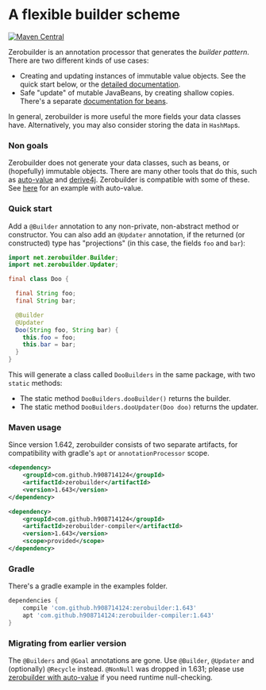 # A flexible builder scheme

[![Maven Central](https://maven-badges.herokuapp.com/maven-central/com.github.h908714124/zerobuilder/badge.svg)](https://maven-badges.herokuapp.com/maven-central/com.github.h908714124/zerobuilder)

Zerobuilder is an annotation processor that generates the <em>builder pattern</em>.
There are two different kinds of use cases:

* Creating and updating instances of immutable value objects.
  See the quick start below, or the [detailed documentation](values.md).
* Safe "update" of mutable JavaBeans, by creating shallow copies.
  There's a separate [documentation for beans](beans.md).

In general, zerobuilder is more useful the more fields your data classes have.
Alternatively, you may also consider storing the data in `HashMap`s.

### Non goals

Zerobuilder does not generate your data classes, such as beans, or (hopefully) immutable objects.
There are many other tools that do this, such as
[auto-value](https://github.com/google/auto/tree/master/value)
and [derive4j](https://github.com/derive4j/derive4j).
Zerobuilder is compatible with some of these. See [here](values.md#auto-value) for an example with auto-value.

### Quick start

Add a `@Builder` annotation to any non-private, non-abstract method or constructor.
You can also add an `@Updater` annotation, if the returned (or constructed) type has "projections" 
(in this case, the fields `foo` and `bar`):

````java
import net.zerobuilder.Builder;
import net.zerobuilder.Updater;

final class Doo {

  final String foo;
  final String bar;

  @Builder
  @Updater
  Doo(String foo, String bar) {
    this.foo = foo;
    this.bar = bar;
  }
}
````

This will generate a class called `DooBuilders` in the same package, with two `static` methods:

* The static method `DooBuilders.dooBuilder()` returns the builder.
* The static method `DooBuilders.dooUpdater(Doo doo)` returns the updater.

### Maven usage

Since version 1.642, zerobuilder consists of two separate artifacts, for compatibility
with gradle's `apt` or `annotationProcessor` scope.

````xml
<dependency>
    <groupId>com.github.h908714124</groupId>
    <artifactId>zerobuilder</artifactId>
    <version>1.643</version>
</dependency>

<dependency>
    <groupId>com.github.h908714124</groupId>
    <artifactId>zerobuilder-compiler</artifactId>
    <version>1.643</version>
    <scope>provided</scope>
</dependency>
````

### Gradle

There's a gradle example in the examples folder.

````groovy
dependencies {
    compile 'com.github.h908714124:zerobuilder:1.643'
    apt 'com.github.h908714124:zerobuilder-compiler:1.643'
}

````

### Migrating from earlier version

The `@Builders` and `@Goal` annotations are gone. Use `@Builder`, `@Updater`
and (optionally) `@Recycle` instead.
`@NonNull` was dropped in 1.631; please use [zerobuilder with auto-value](values.md#auto-value)
if you need runtime null-checking.
